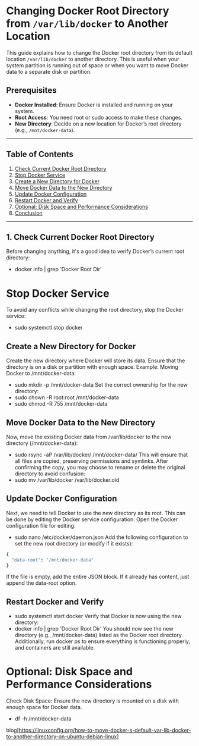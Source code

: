 # Changing Docker Root Directory from `/var/lib/docker` to Another Location

This guide explains how to change the Docker root directory from its default location `/var/lib/docker` to another directory. This is useful when your system partition is running out of space or when you want to move Docker data to a separate disk or partition.

## Prerequisites

- **Docker Installed**: Ensure Docker is installed and running on your system.
- **Root Access**: You need root or sudo access to make these changes.
- **New Directory**: Decide on a new location for Docker’s root directory (e.g., `/mnt/docker-data`).

---

## Table of Contents

1. [Check Current Docker Root Directory](#check-current-docker-root-directory)
2. [Stop Docker Service](#stop-docker-service)
3. [Create a New Directory for Docker](#create-a-new-directory-for-docker)
4. [Move Docker Data to the New Directory](#move-docker-data-to-the-new-directory)
5. [Update Docker Configuration](#update-docker-configuration)
6. [Restart Docker and Verify](#restart-docker-and-verify)
7. [Optional: Disk Space and Performance Considerations](#optional-disk-space-and-performance-considerations)
8. [Conclusion](#conclusion)

---

## 1. Check Current Docker Root Directory

Before changing anything, it's a good idea to verify Docker’s current root directory:


- docker info | grep 'Docker Root Dir'

# Stop Docker Service
To avoid any conflicts while changing the root directory, stop the Docker service:
- sudo systemctl stop docker

## Create a New Directory for Docker
Create the new directory where Docker will store its data. Ensure that the directory is on a disk or partition with enough space.
Example: Moving Docker to /mnt/docker-data:
- sudo mkdir -p /mnt/docker-data
Set the correct ownership for the new directory:
- sudo chown -R root:root /mnt/docker-data
- sudo chmod -R 755 /mnt/docker-data
## Move Docker Data to the New Directory
Now, move the existing Docker data from /var/lib/docker to the new directory (/mnt/docker-data):
- sudo rsync -aP /var/lib/docker/ /mnt/docker-data/
This will ensure that all files are copied, preserving permissions and symlinks.
After confirming the copy, you may choose to rename or delete the original directory to avoid confusion:
- sudo mv /var/lib/docker /var/lib/docker.old

## Update Docker Configuration
Next, we need to tell Docker to use the new directory as its root. This can be done by editing the Docker service configuration.
Open the Docker configuration file for editing:
- sudo nano /etc/docker/daemon.json
Add the following configuration to set the new root directory (or modify if it exists):
```bash
{
  "data-root": "/mnt/docker-data"
}                                                                                                
```
If the file is empty, add the entire JSON block. If it already has content, just append the data-root option.

## Restart Docker and Verify
- sudo systemctl start docker
Verify that Docker is now using the new directory:
- docker info | grep 'Docker Root Dir'
You should now see the new directory (e.g., /mnt/docker-data) listed as the Docker root directory.
Additionally, run docker ps to ensure everything is functioning properly, and containers are still available.

# Optional: Disk Space and Performance Considerations
Check Disk Space: Ensure the new directory is mounted on a disk with enough space for Docker data.
- df -h /mnt/docker-data

blog[https://linuxconfig.org/how-to-move-docker-s-default-var-lib-docker-to-another-directory-on-ubuntu-debian-linux]
